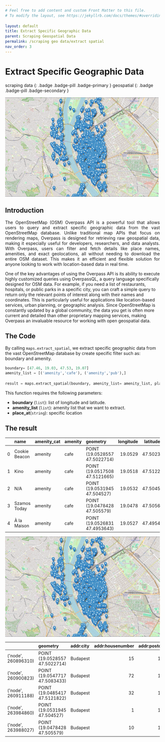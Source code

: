 ```yaml
---
# Feel free to add content and custom Front Matter to this file.
# To modify the layout, see https://jekyllrb.com/docs/themes/#overriding-theme-defaults

layout: default
title: Extract Specific Geographic Data
parent: Scraping Geospatial Data
permalink: /scraping geo data/extract spatial
nav_order: 3
---
```


#  Extract Specific Geographic Data
scraping data
{: .badge .badge-pill .badge-primary }
geospatial
{: .badge .badge-pill .badge-secondary }

<img src="/assets/images/scrap geo/geodata/oms_extract_01.png" alt="drawing" width="500"/>

## Introduction
<p style='text-align: justify;'>
The OpenStreetMap (OSM) Overpass API is a powerful tool that allows users to query and extract specific geographic data from the vast OpenStreetMap database. Unlike traditional map APIs that focus on rendering maps, Overpass is designed for retrieving raw geospatial data, making it especially useful for developers, researchers, and data analysts. With Overpass, users can filter and fetch details like place names, amenities, and exact geolocations, all without needing to download the entire OSM dataset. This makes it an efficient and flexible solution for anyone looking to work with location-based data in real time.

One of the key advantages of using the Overpass API is its ability to execute highly customized queries using OverpassQL, a query language specifically designed for OSM data. For example, if you need a list of restaurants, hospitals, or public parks in a specific city, you can craft a simple query to return only the relevant points of interest along with their names and coordinates. This is particularly useful for applications like location-based services, urban planning, or geographic analysis. Since OpenStreetMap is constantly updated by a global community, the data you get is often more current and detailed than other proprietary mapping services, making Overpass an invaluable resource for working with open geospatial data.
</p>

## The Code
By calling `maps.extract_spatial`, we extract specific geographic data from the vast OpenStreetMap database by create specific filter such as: boundary and amenity.

```python
boundary= [47.46, 19.03, 47.53, 19.07]
amenity_list = [('amenity','cafe'), ('amenity','pub'),]

result = maps.extract_spatial(boundary, amenity_list= amenity_list, place_at='jakarta')
```

This function requires the following parameters:
- **boundary** (`list`):            list of longitude and latitude.
- **amenity_list** (`list`):        amenity list that we want to extract.
- **place_at**(`string`):           specific location

## The result

|    | name          | amenity_cat   | amenity   | geometry                      |   longitude |   latitude |
|---:|:--------------|:--------------|:----------|:------------------------------|------------:|-----------:|
|  0 | Cookie Beacon | amenity       | cafe      | POINT (19.0528557 47.5022714) |     19.0529 |    47.5023 |
|  1 | Kino          | amenity       | cafe      | POINT (19.0517508 47.5121665) |     19.0518 |    47.5122 |
|  2 | N/A           | amenity       | cafe      | POINT (19.0531945 47.504527)  |     19.0532 |    47.5045 |
|  3 | Szamos Today  | amenity       | cafe      | POINT (19.0478428 47.505579)  |     19.0478 |    47.5056 |
|  4 | À la Maison   | amenity       | cafe      | POINT (19.0526831 47.4953643) |     19.0527 |    47.4954 |

<img src="/assets/images/scrap geo/geodata/oms_extract_01.png" alt="drawing"/>

|                     | geometry                      | addr:city   |   addr:housenumber |   addr:postcode | addr:street            | amenity   |   capacity | check_date:opening_hours   | contact:email            |   contact:facebook |
|:--------------------|:------------------------------|:------------|-------------------:|----------------:|:-----------------------|:----------|-----------:|:---------------------------|:-------------------------|-------------------:|
| ('node', 260896310) | POINT (19.0528557 47.5022714) | Budapest    |                 15 |            1051 | Hercegprímás utca      | cafe      |         67 | 2024-07-11                 | tanya@cookiebeacon.com   |        1.00076e+14 |
| ('node', 260900823) | POINT (19.0547717 47.5083433) | Budapest    |                 72 |            1055 | Bajcsy-Zsilinszky út   | pub       |         50 | nan                        | nan                      |        1.00057e+14 |
| ('node', 260911188) | POINT (19.0485417 47.5121822) | Budapest    |                 32 |            1055 | Falk Miksa utca        | pub       |         35 | nan                        | tokajiborozo@gmail.com   |        1.0007e+14  |
| ('node', 263984860) | POINT (19.0531945 47.504527)  | Budapest    |                  1 |            1054 | Nagysándor József utca | cafe      |        nan | nan                        | nan                      |      nan           |
| ('node', 263988027) | POINT (19.0478428 47.505579)  | Budapest    |                 10 |            1055 | Kossuth Lajos tér      | cafe      |         50 | nan                        | parlament.cafe@szamos.hu |        1.79802e+15 |